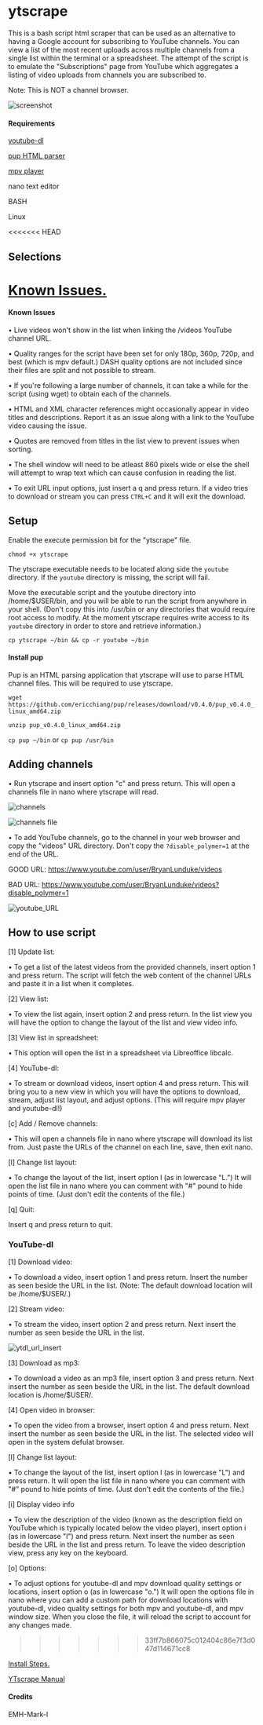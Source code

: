 # ytscrape

This is a bash script html scraper that can be used as an alternative to having a Google account for subscribing to YouTube channels. You can view a list of the most recent uploads across multiple channels from a single list within the terminal or a spreadsheet. The attempt of the script is to emulate the "Subscriptions" page from YouTube which aggregates a listing of video uploads from channels you are subscribed to.

Note: This is NOT a channel browser.

![](images/screenshot.png "screenshot")

#### Requirements

[youtube-dl](https://rg3.github.io/youtube-dl/)

[pup HTML parser](https://github.com/EricChiang/pup)

[mpv player](https://github.com/mpv-player/mpv/)

nano text editor

BASH

Linux

<<<<<<< HEAD
## Selections
[Known Issues.](KISSUES.md)
=======
#### Known Issues
• Live videos won't show in the list when linking the /videos YouTube channel URL.

• Quality ranges for the script have been set for only 180p, 360p, 720p, and best (which is mpv default.) DASH quality options are not included since their files are split and not possible to stream.

• If you're following a large number of channels, it can take a while for the script (using wget) to obtain each of the channels.

• HTML and XML character references might occasionally appear in video titles and descriptions. Report it as an issue along with a link to the YouTube video causing the issue.

• Quotes are removed from titles in the list view to prevent issues when sorting.

• The shell window will need to be atleast 860 pixels wide or else the shell will attempt to wrap text which can cause confusion in reading the list.

• To exit URL input options, just insert a q and press return. If a video tries to download or stream you can press `CTRL+C` and it will exit the download.

## Setup

Enable the execute permission bit for the "ytscrape" file.

`chmod +x ytscrape`

The ytscrape executable needs to be located along side the `youtube` directory. If the `youtube` directory is missing, the script will fail.

Move the executable script and the youtube directory into /home/$USER/bin, and you will be able to run the script from anywhere in your shell. (Don't copy this into /usr/bin or any directories that would require root access to modify. At the moment ytscrape requires write access to its `youtube` directory in order to store and retrieve information.)

`cp ytscrape ~/bin && cp -r youtube ~/bin`

#### Install pup

Pup is an HTML parsing application that ytscrape will use to parse HTML channel files. This will be required to use ytscrape.

`wget https://github.com/ericchiang/pup/releases/download/v0.4.0/pup_v0.4.0_linux_amd64.zip`

`unzip pup_v0.4.0_linux_amd64.zip`

`cp pup ~/bin` or `cp pup /usr/bin`

## Adding channels

• Run ytscrape and insert option "c" and press return. This will open a channels file in nano where ytscrape will read.

![](images/add_channels.png "channels")

![](images/add_channels_file.png "channels file")

• To add YouTube channels, go to the channel in your web browser and copy the "videos" URL directory. Don't copy the `?disable_polymer=1` at the end of the URL.

GOOD URL: https://www.youtube.com/user/BryanLunduke/videos

BAD URL: https://www.youtube.com/user/BryanLunduke/videos?disable_polymer=1

![](images/youtube_URL.png "youtube_URL")

## How to use script


[1] Update list:

• To get a list of the latest videos from the provided channels, insert option 1 and press return. The script will fetch the web content of the channel URLs and paste it in a list when it completes.

[2] View list:

• To view the list again, insert option 2 and press return. In the list view you will have the option to change the layout of the list and view video info.

[3] View list in spreadsheet:

• This option will open the list in a spreadsheet via Libreoffice libcalc.

[4] YouTube-dl:

• To stream or download videos, insert option 4 and press return. This will bring you to a new view in which you will have the options to download, stream, adjust list layout, and adjust options. (This will require mpv player and youtube-dl!)

[c] Add / Remove channels:

• This will open a channels file in nano where ytscrape will download its list from. Just paste the URLs of the channel on each line, save, then exit nano.

[l] Change list layout:

• To change the layout of the list, insert option l (as in lowercase "L.") It will open the list file in nano where you can comment with "#" pound to hide points of time. (Just don't edit the contents of the file.)

[q] Quit:

Insert q and press return to quit.

### YouTube-dl

[1] Download video:

• To download a video, insert option 1 and press return. Insert the number as seen beside the URL in the list. (Note: The default download location will be /home/$USER/.)

[2] Stream video:

• To stream the video, insert option 2 and press return. Next insert the number as seen beside the URL in the list.

![](images/ytdl_url_insert.png "ytdl_url_insert")

[3] Download as mp3:

• To download a video as an mp3 file, insert option 3 and press return. Next insert the number as seen beside the URL in the list. The default download location is /home/$USER/.

[4] Open video in browser:

• To open the video from a browser, insert option 4 and press return. Next insert the number as seen beside the URL in the list. The selected video will open in the system defulat browser.

[l] Change list layout:

• To change the layout of the list, insert option l (as in lowercase "L") and press return. It will open the list file in nano where you can comment with "#" pound to hide points of time. (Just don't edit the contents of the file.)

[i] Display video info

• To view the description of the video (known as the description field on YouTube which is typically located below the video player), insert option i (as in lowercase "I")  and press return. Next insert the number as seen beside the URL in the list and press return. To leave the video description view, press any key on the keyboard.

[o] Options:

• To adjust options for youtube-dl and mpv download quality settings or locations, insert option o (as in lowercase "o.") It will open the options file in nano where you can add a custom path for download locations with youtube-dl, video quality settings for both mpv and youtube-dl, and mpv window size. When you close the file, it will reload the script to account for any changes made.
>>>>>>> 33ff7b866075c012404c86e7f3d047d114671cc8

[Install Steps.](INSTALL.md)

[YTscrape Manual](MANUAL.md)

#### Credits

EMH-Mark-I
